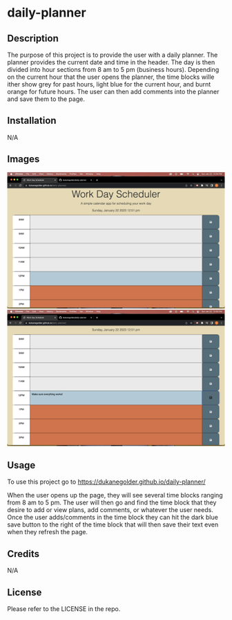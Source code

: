 # daily-planner

## Description

The purpose of this project is to provide the user with a daily planner. The planner provides the current date and time in the header. The day is then divided into hour sections from 8 am to 5 pm (business hours). Depending on the current hour that the user opens the planner, the time blocks wille ither show grey for past hours, light blue for the current hour, and burnt orange for future hours. The user can then add comments into the planner and save them to the page.

## Installation

N/A

## Images

![Alt text](assets/img/Screenshot%202023-01-22%20at%2012.54.23%20PM.png)
![Alt text](assets/img/Screenshot%202023-01-22%20at%2012.55.14%20PM.png)

## Usage

To use this project go to https://dukanegolder.github.io/daily-planner/

When the user opens up the page, they will see several time blocks ranging from 8 am to 5 pm. The user will then go and find the time block that they desire to add or view plans, add comments, or whatever the user needs. Once the user adds/comments in the time block they can hit the dark blue save button to the right of the time block that will then save their text even when they refresh the page.

## Credits

N/A

## License

Please refer to the LICENSE in the repo.
